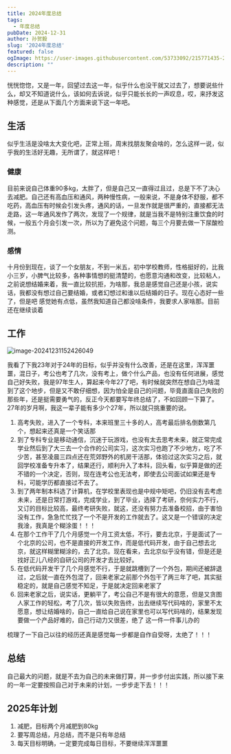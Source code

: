 ```yaml
---
title: 2024年度总结
tags:
  - 年度总结
pubDate: 2024-12-31
author: 孙贺毅
slug: '2024年度总结'
featured: false
ogImage: https://user-images.githubusercontent.com/53733092/215771435-25408246-2309-4f8b-a781-1f3d93bdf0ec.png
description: ""
---
```


恍恍惚惚，又是一年，回望过去这一年，似乎什么也没干就又过去了，想要说些什么，却又不知道说什么，该如何去诉说，似乎只能长长的一声叹息，哎，来抒发这种感觉，还是从下面几个方面来说下这一年吧。

## 生活

似乎生活是没啥太大变化吧，正常上班，周末找朋友聚会啥的，怎么这样一说，似乎我的生活好无趣，无所谓了，就这样吧！

### 健康

目前来说自己体重90多kg，太胖了，但是自己又一直得过且过，总是下不了决心去减肥。自己还有高血压和通风，两种慢性病，一般来说，不是身体不舒服，都不吃药，高血压有时候会引发头疼，通风的话，一旦发作就是很严重的，直接都无法走路，这一年通风发作了两次，发现了一个规律，就是当我不是特别注重饮食的时候，一般五个月会引发一次，所以为了避免这个问题，每三个月要去做一下尿酸检测。

### 感情

十月份到现在，谈了一个女朋友，不到一米五，初中学校教师，性格挺好的，比我小三岁，小脾气比较多，各种事情想的挺清楚的，也愿意沟通和改变，比较粘人，之前说想结婚来着，我一直比较抗拒，为啥那，我总是感觉自己还是小孩，说实话，我都没有想过自己要结婚，或者幻想过和谁以后结婚的日子。现在心态好一些了，但是吧 感觉她有点低，虽然我知道自己都没啥条件，我要求人家啥那。目前还在继续谈着

## 工作

![image-20241231152426049](https://shyblog.oss-cn-beijing.aliyuncs.com/img/image-20241231152426049.png)

我看了下我23年对于24年的目标，似乎并没有什么改善，还是在这里，浑浑噩噩，混日子，考公也考了几次，没有考上，做个什么产品，也没有任何进展，感觉自己好失败，我是97年生人，算起来今年27了吧，有时候就突然在想自己为啥混到了这个地步，但是又不敢仔细想，因为怕全是自己的问题，毕竟直面自己失败的那些年，还是挺需要勇气的，反正今天都要写年终总结了，不如回顾一下算了。27年的岁月啊，我这一辈子能有多少个27年，所以就只挑重要的说。

1. 高考失败，进入了一个专科，本来班里三十多的人，高考最后排名倒数第几个，想起来还真是一个笑话那
2. 到了专科专业是移动通信，沉迷于玩游戏，也没有太去思考未来，就正常完成学业然后到了大三去一个合作的公司实习，这次实习也跑了不少地方，吃了不少苦，甚至凌晨三四点还在荒郊野外的机房干活那，体验过这次实习之后，就回学校准备专升本了，结果还行，顺利升入了本科，回头看，似乎算是做的还不错的一个决定，否则，现在连考公也无法考，即使去公司面试如果还是专科，可能学历都直接过不去了。
3. 到了两年制本科选了计算机，在学校里表现也是中规中矩吧，仍旧没有去考虑未来，还是日常打游戏，完成学业，到了毕业，选择了考研，奈何实力不行，又订的目标比较高，最终考研失败，就这，还没有努力去准备校招，由于害怕没有工作，急急忙忙找了一个不是开发的工作就去了。这又是一个错误的决定 我淦，我真是个糊涂蛋！！！
4. 在那个工作干了几个月感觉一个月工资太低，不行，要去北京，于是面试了一个北京的公司，也不是直接的开发工作，而是低代码开发，由于自己想去北京，就这样糊里糊涂的，去了北京。现在看来，去北京似乎没有错，但是还是找好正儿八经的自研公司的开发才去比较好。
5. 在低代码开发干了几个月感觉不行，于是就跳槽到了一个外包，期间还被辞退过，之后就一直在外包混了，回来老家之前那个外包干了两三年了吧，其实挺稳定的，就是自己感觉不知足，于是就决定回来老家了
6. 回来老家之后，说实话，更躺平了，考公自己不是有很大的意愿，但是又贪图人家工作的轻松，考了几次，皆以失败告终，出去继续写代码啥的，家里不太愿意，想让结婚啥的，自己一直给自己说在家里也可以写代码啥的，结果发现要做一个产品好难的，自己行动力又很差，绝了 这一件一件事儿办的

梳理了一下自己以往的经历还真是感觉每一步都是自作自受呀，太绝了！！！

## 总结

自己最大的问题，就是不去为自己的未来做打算，并一步步付出实践，所以接下来的一年一定要按照自己对于未来的计划，一步步走下去！！！

## 2025年计划

1. 减肥，目标两个月减肥到80kg
2. 要写周总结，月总结，而不是只有年总结
3. 每天目标明确，一定要完成每日目标，不要继续浑浑噩噩
